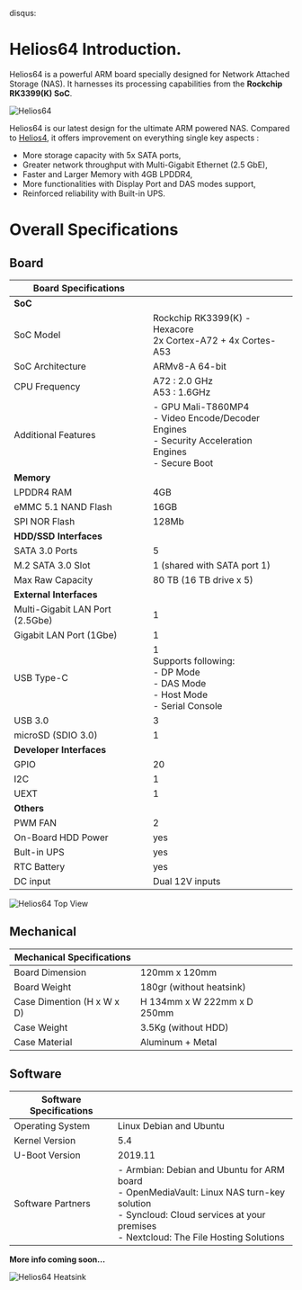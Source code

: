 disqus:

# Helios64 Introduction.

Helios64 is a powerful ARM board specially designed for Network Attached Storage (NAS). It harnesses its processing capabilities from the **Rockchip RK3399(K) SoC**.

![Helios64](/helios64/img/intro/helios64.png)

Helios64 is our latest design for the ultimate ARM powered NAS. Compared to [Helios4](/helios4/intro), it offers improvement on everything single key aspects :

* More storage capacity with 5x SATA ports,
* Greater network throughput with Multi-Gigabit Ethernet (2.5 GbE),
* Faster and Larger Memory with 4GB LPDDR4,
* More functionalities with Display Port and DAS modes support,
* Reinforced reliability with Built-in UPS.

# Overall Specifications

## Board

|**Board Specifications**||
|------------|-----------|
|**SoC**||
|SoC Model|Rockchip RK3399(K) - Hexacore<br>2x Cortex-A72 + 4x Cortes-A53 |
|SoC Architecture|ARMv8-A 64-bit|
|CPU Frequency|A72 : 2.0 GHz<br> A53 : 1.6GHz |
|Additional Features|- GPU Mali-T860MP4<br>- Video Encode/Decoder Engines<br>- Security Acceleration Engines<br>- Secure Boot|
|**Memory**||
|LPDDR4 RAM|4GB|
|eMMC 5.1 NAND Flash|16GB|
|SPI NOR Flash|128Mb|
|**HDD/SSD Interfaces**||
|SATA 3.0 Ports|5|
|M.2 SATA 3.0 Slot|1 (shared with SATA port 1)|
|Max Raw Capacity|80 TB (16 TB drive x 5)|
|**External Interfaces**||
|Multi-Gigabit LAN Port (2.5Gbe)|1|
|Gigabit LAN Port (1Gbe)|1|
|USB Type-C|1<br>Supports following:<br>- DP Mode<br>- DAS Mode<br>- Host Mode<br>- Serial Console
|USB 3.0|3|
|microSD (SDIO 3.0)|1|
|**Developer Interfaces**||
|GPIO|20|
|I2C|1|
|UEXT|1|
|**Others**||
|PWM FAN|2|
|On-Board HDD Power|yes|
|Bult-in UPS|yes|
|RTC Battery|yes|
|DC input|Dual 12V inputs|

![Helios64 Top View](/helios64/img/intro/helios64-top-view.jpg)


## Mechanical


|**Mechanical Specifications**||
|------------|-----------|
|Board Dimension|120mm x 120mm|
|Board Weight|180gr (without heatsink)|
|Case Dimention (H x W x D)|H 134mm x W 222mm x D 250mm|
|Case Weight|3.5Kg (without HDD)|
|Case Material|Aluminum + Metal|

## Software

|**Software Specifications**||
|------------|-----------|
|Operating System|Linux Debian and Ubuntu|
|Kernel Version|5.4
|U-Boot Version|2019.11
|Software Partners|- Armbian: Debian and Ubuntu for ARM board<br>- OpenMediaVault: Linux NAS turn-key solution<br>- Syncloud: Cloud services at your premises<br>- Nextcloud: The File Hosting Solutions|


**More info coming soon...**

![Helios64 Heatsink](/helios64/img/intro/helios64-heatsink.jpg)

